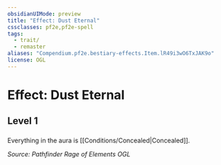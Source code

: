 ```yaml
---
obsidianUIMode: preview
title: "Effect: Dust Eternal"
cssclasses: pf2e,pf2e-spell
tags:
  - trait/
  - remaster
aliases: "Compendium.pf2e.bestiary-effects.Item.lR49i3wO6TxJAK9o"
license: OGL
---
```

# Effect: Dust Eternal
## Level 1
### 






Everything in the aura is [[Conditions/Concealed|Concealed]].

*Source: Pathfinder Rage of Elements*
*OGL*